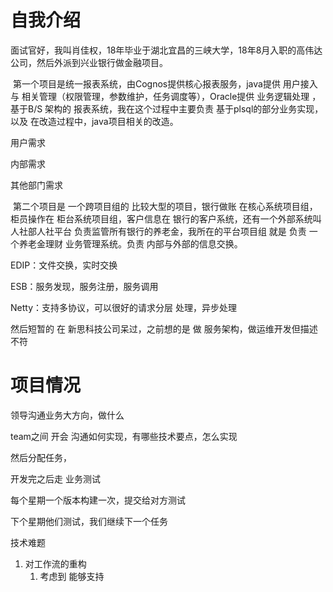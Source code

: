 # 自我介绍

面试官好，我叫肖佳权，18年毕业于湖北宜昌的三峡大学，18年8月入职的高伟达公司，然后外派到兴业银行做金融项目。

​	第一个项目是统一报表系统，由Cognos提供核心报表服务，java提供 用户接入与 相关管理（权限管理，参数维护，任务调度等），Oracle提供 业务逻辑处理 ，基于B/S 架构的 报表系统，我在这个过程中主要负责 基于plsql的部分业务实现，以及 在改造过程中，java项目相关的改造。

用户需求

内部需求

其他部门需求



​	第二个项目是 一个跨项目组的 比较大型的项目，银行做账 在核心系统项目组，柜员操作在 柜台系统项目组，客户信息在 银行的客户系统，还有一个外部系统叫人社部人社平台 负责监管所有银行的养老金，我所在的平台项目组 就是 负责 一个养老金理财 业务管理系统。负责 内部与外部的信息交换。

EDIP：文件交换，实时交换

ESB：服务发现，服务注册，服务调用

Netty：支持多协议，可以很好的请求分层 处理，异步处理



然后短暂的 在 新思科技公司呆过，之前想的是 做 服务架构，做运维开发但描述不符



# 项目情况

领导沟通业务大方向，做什么

team之间 开会 沟通如何实现，有哪些技术要点，怎么实现

然后分配任务，

开发完之后走 业务测试

每个星期一个版本构建一次，提交给对方测试

下个星期他们测试，我们继续下一个任务





技术难题

1. 对工作流的重构
   1. 考虑到 能够支持 

